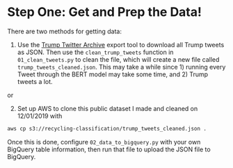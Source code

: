 # Step One: Get and Prep the Data!

There are two methods for getting data:

1. Use the [Trump Twitter Archive](http://www.trumptwitterarchive.com/archive) export tool to download all Trump tweets as JSON. Then use the `clean_trump_tweets` function in `01_clean_tweets.py` to clean the file, which will create a new file called `trump_tweets_cleaned.json`. This may take a while since 1) running every Tweet through the BERT model may take some time, and 2) Trump tweets a lot.

or

2. Set up AWS to clone this public dataset I made and cleaned on 12/01/2019 with
```bash
aws cp s3://recycling-classification/trump_tweets_cleaned.json .
```

Once this is done, configure `02_data_to_bigquery.py` with your own BigQuery table information, then run that file to upload the JSON file to BigQuery.
